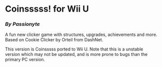 # Coinsssss! for Wii U
### *By Passionyte*
A fun new clicker game with structures, upgrades, achievements and more.
Based on Cookie Clicker by Orteil from DashNet.

This version is Coinsssss ported to Wii U. 
Note that this is a unstable version which may not be updated, and is more prone to bugs than the primary PC version.
